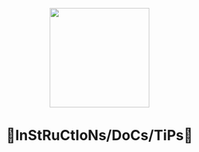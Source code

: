 <p align="center">
 <img src="https://iconape.com/wp-content/files/vg/61804/png/flutter.png" width=200px height=200px>

<p align="center">  
<h1 align="center"><b>📜InStRuCtIoNs/DoCs/TiPs📜</b> </h1>
